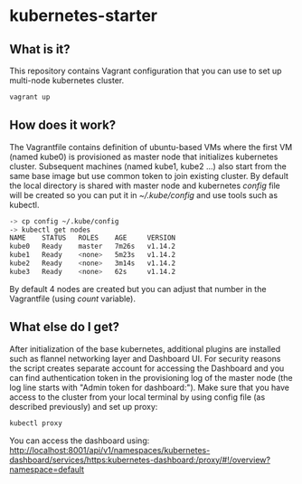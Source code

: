 # kubernetes-starter

## What is it?
This repository contains Vagrant configuration that you can use to set up multi-node kubernetes cluster.
```bash
vagrant up
```
## How does it work?
The Vagrantfile contains definition of ubuntu-based VMs where the first VM (named kube0) is provisioned as master node that initializes kubernetes cluster. Subsequent machines (named kube1, kube2 ...) also start from the same base image but use common token to join existing cluster.
By default the local directory is shared with master node and kubernetes _config_ file will be created so you can put it in _~/.kube/config_ and use tools such as kubectl.
```bash
-> cp config ~/.kube/config
-> kubectl get nodes
NAME    STATUS   ROLES    AGE     VERSION
kube0   Ready    master   7m26s   v1.14.2
kube1   Ready    <none>   5m23s   v1.14.2
kube2   Ready    <none>   3m14s   v1.14.2
kube3   Ready    <none>   62s     v1.14.2
```
By default 4 nodes are created but you can adjust that number in the Vagrantfile (using _count_ variable).

## What else do I get?
After initialization of the base kubernetes, additional plugins are installed such as flannel networking layer and Dashboard UI.
For security reasons the script creates separate account for accessing the Dashboard and you can find authentication token in the provisioning log of the master node (the log line starts with "Admin token for dashboard:").
Make sure that you have access to the cluster from your local terminal by using config file (as described previously) and set up proxy:
```bash
kubectl proxy
```

You can access the dashboard using:
<http://localhost:8001/api/v1/namespaces/kubernetes-dashboard/services/https:kubernetes-dashboard:/proxy/#!/overview?namespace=default>
